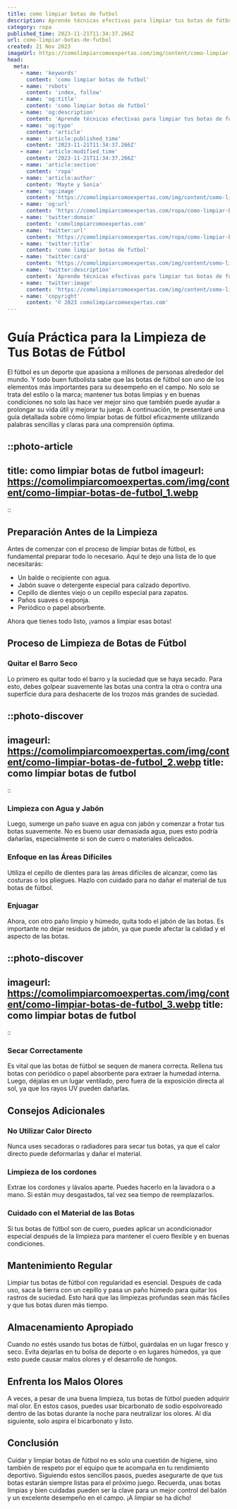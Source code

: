 ```yaml
---
title: como limpiar botas de futbol
description: Aprende técnicas efectivas para limpiar tus botas de fútbol y mantenerlas en perfecto estado. ¡Consejos rápidos y sencillos para una mayor durabilidad!
category: ropa
published_time: 2023-11-21T11:34:37.266Z
url: como-limpiar-botas-de-futbol
created: 21 Nov 2023
imageUrl: https://comolimpiarcomoexpertas.com/img/content/como-limpiar-botas-de-futbol_1.webp
head:
  meta:
    - name: 'keywords'
      content: 'como limpiar botas de futbol'
    - name: 'robots'
      content: 'index, follow'
    - name: 'og:title'
      content: 'como limpiar botas de futbol'
    - name: 'og:description'
      content: 'Aprende técnicas efectivas para limpiar tus botas de fútbol y mantenerlas en perfecto estado. ¡Consejos rápidos y sencillos para una mayor durabilidad!'
    - name: 'og:type'
      content: 'article'
    - name: 'article:published_time'
      content: '2023-11-21T11:34:37.266Z'
    - name: 'article:modified_time'
      content: '2023-11-21T11:34:37.266Z'
    - name: 'article:section'
      content: 'ropa'
    - name: 'article:author'
      content: 'Mayte y Sonia'
    - name: 'og:image'
      content: 'https://comolimpiarcomoexpertas.com/img/content/como-limpiar-botas-de-futbol_3.webp'
    - name: 'og:url'
      content: 'https://comolimpiarcomoexpertas.com/ropa/como-limpiar-botas-de-futbol'
    - name: 'twitter:domain'
      content: 'comolimpiarcomoexpertas.com'
    - name: 'twitter:url'
      content: 'https://comolimpiarcomoexpertas.com/ropa/como-limpiar-botas-de-futbol'
    - name: 'twitter:title'
      content: 'como limpiar botas de futbol'
    - name: 'twitter:card'
      content: 'https://comolimpiarcomoexpertas.com/img/content/como-limpiar-botas-de-futbol_3.webp'
    - name: 'twitter:description'
      content: 'Aprende técnicas efectivas para limpiar tus botas de fútbol y mantenerlas en perfecto estado. ¡Consejos rápidos y sencillos para una mayor durabilidad!'
    - name: 'twitter:image'
      content: 'https://comolimpiarcomoexpertas.com/img/content/como-limpiar-botas-de-futbol_3.webp'
    - name: 'copyright'
      content: '© 2023 comolimpiarcomoexpertas.com'
---
```

# Guía Práctica para la Limpieza de Tus Botas de Fútbol

El fútbol es un deporte que apasiona a millones de personas alrededor del mundo. Y todo buen futbolista sabe que las botas de fútbol son uno de los elementos más importantes para su desempeño en el campo. No solo se trata del estilo o la marca; mantener tus botas limpias y en buenas condiciones no solo las hace ver mejor sino que también puede ayudar a prolongar su vida útil y mejorar tu juego. A continuación, te presentaré una guía detallada sobre cómo limpiar botas de fútbol eficazmente utilizando palabras sencillas y claras para una comprensión óptima.

::photo-article
---
title: como limpiar botas de futbol
imageurl: https://comolimpiarcomoexpertas.com/img/content/como-limpiar-botas-de-futbol_1.webp
---
::

## Preparación Antes de la Limpieza

Antes de comenzar con el proceso de limpiar botas de fútbol, es fundamental preparar todo lo necesario. Aquí te dejo una lista de lo que necesitarás:

- Un balde o recipiente con agua.
- Jabón suave o detergente especial para calzado deportivo.
- Cepillo de dientes viejo o un cepillo especial para zapatos.
- Paños suaves o esponja.
- Periódico o papel absorbente.

Ahora que tienes todo listo, ¡vamos a limpiar esas botas!

## Proceso de Limpieza de Botas de Fútbol

### Quitar el Barro Seco

Lo primero es quitar todo el barro y la suciedad que se haya secado. Para esto, debes golpear suavemente las botas una contra la otra o contra una superficie dura para deshacerte de los trozos más grandes de suciedad.


::photo-discover
---
imageurl: https://comolimpiarcomoexpertas.com/img/content/como-limpiar-botas-de-futbol_2.webp
title: como limpiar botas de futbol
---
::

### Limpieza con Agua y Jabón

Luego, sumerge un paño suave en agua con jabón y comenzar a frotar tus botas suavemente. No es bueno usar demasiada agua, pues esto podría dañarlas, especialmente si son de cuero o materiales delicados.

### Enfoque en las Áreas Difíciles

Utiliza el cepillo de dientes para las áreas difíciles de alcanzar, como las costuras o los pliegues. Hazlo con cuidado para no dañar el material de tus botas de fútbol.

### Enjuagar

Ahora, con otro paño limpio y húmedo, quita todo el jabón de las botas. Es importante no dejar residuos de jabón, ya que puede afectar la calidad y el aspecto de las botas.


::photo-discover
---
imageurl: https://comolimpiarcomoexpertas.com/img/content/como-limpiar-botas-de-futbol_3.webp
title: como limpiar botas de futbol
---
::

### Secar Correctamente

Es vital que las botas de fútbol se sequen de manera correcta. Rellena tus botas con periódico o papel absorbente para extraer la humedad interna. Luego, déjalas en un lugar ventilado, pero fuera de la exposición directa al sol, ya que los rayos UV pueden dañarlas.

## Consejos Adicionales

### No Utilizar Calor Directo

Nunca uses secadoras o radiadores para secar tus botas, ya que el calor directo puede deformarlas y dañar el material.

### Limpieza de los cordones

Extrae los cordones y lávalos aparte. Puedes hacerlo en la lavadora o a mano. Si están muy desgastados, tal vez sea tiempo de reemplazarlos.

### Cuidado con el Material de las Botas

Si tus botas de fútbol son de cuero, puedes aplicar un acondicionador especial después de la limpieza para mantener el cuero flexible y en buenas condiciones.

## Mantenimiento Regular

Limpiar tus botas de fútbol con regularidad es esencial. Después de cada uso, saca la tierra con un cepillo y pasa un paño húmedo para quitar los rastros de suciedad. Esto hará que las limpiezas profundas sean más fáciles y que tus botas duren más tiempo.

## Almacenamiento Apropiado

Cuando no estés usando tus botas de fútbol, guárdalas en un lugar fresco y seco. Evita dejarlas en tu bolsa de deporte o en lugares húmedos, ya que esto puede causar malos olores y el desarrollo de hongos.

## Enfrenta los Malos Olores

A veces, a pesar de una buena limpieza, tus botas de fútbol pueden adquirir mal olor. En estos casos, puedes usar bicarbonato de sodio espolvoreado dentro de las botas durante la noche para neutralizar los olores. Al día siguiente, solo aspira el bicarbonato y listo.

## Conclusión

Cuidar y limpiar botas de fútbol no es solo una cuestión de higiene, sino también de respeto por el equipo que te acompaña en tu rendimiento deportivo. Siguiendo estos sencillos pasos, puedes asegurarte de que tus botas estarán siempre listas para el próximo juego. Recuerda, unas botas limpias y bien cuidadas pueden ser la clave para un mejor control del balón y un excelente desempeño en el campo. ¡A limpiar se ha dicho!